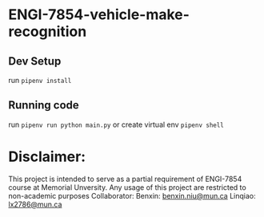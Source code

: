 # ENGI-7854-vehicle-make-recognition

## Dev Setup
run `pipenv install`

## Running code

run `pipenv run python main.py` or create virtual env `pipenv shell`


# Disclaimer:
 This project is intended to serve as a partial requirement of ENGI-7854 course at Memorial Unversity.
 Any usage of this project are restricted to non-academic purposes
 Collaborator: Benxin: benxin.niu@mun.ca
               Linqiao: lx2786@mun.ca
